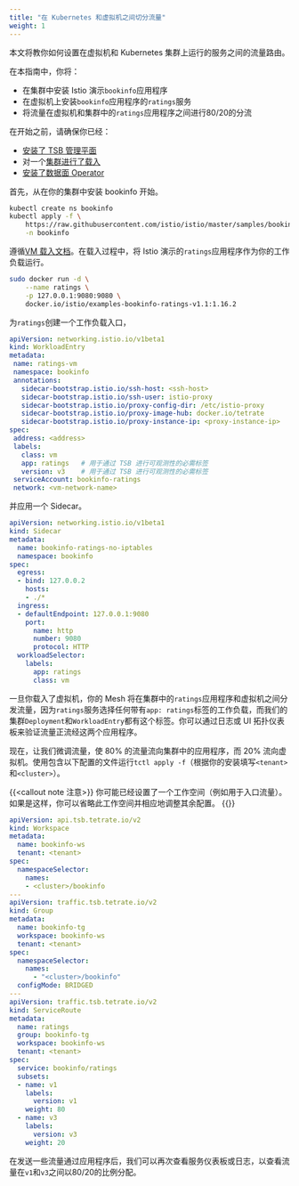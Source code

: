 ```yaml
---
title: "在 Kubernetes 和虚拟机之间切分流量"
weight: 1
---
```


本文将教你如何设置在虚拟机和 Kubernetes 集群上运行的服务之间的流量路由。

在本指南中，你将：

- 在集群中安装 Istio 演示`bookinfo`应用程序
- 在虚拟机上安装`bookinfo`应用程序的`ratings`服务
- 将流量在虚拟机和集群中的`ratings`应用程序之间进行80/20的分流

在开始之前，请确保你已经：

- [安装了 TSB 管理平面](../../../setup/self-managed/management-plane-installation)
- 对一个[集群进行了载入](../../../setup/self-managed/onboarding-clusters)
- [安装了数据面 Operator](../../../concepts/operators/data-plane)

首先，从在你的集群中安装 bookinfo 开始。

```bash
kubectl create ns bookinfo
kubectl apply -f \
    https://raw.githubusercontent.com/istio/istio/master/samples/bookinfo/platform/kube/bookinfo.yaml \
    -n bookinfo
```

遵循[VM 载入文档](../../../setup/workload-onboarding/onboarding-vms)。在载入过程中，将 Istio 演示的`ratings`应用程序作为你的工作负载运行。

```bash
sudo docker run -d \
    --name ratings \
    -p 127.0.0.1:9080:9080 \
    docker.io/istio/examples-bookinfo-ratings-v1.1:1.16.2
```

为`ratings`创建一个工作负载入口，

```yaml
apiVersion: networking.istio.io/v1beta1
kind: WorkloadEntry
metadata:
 name: ratings-vm
 namespace: bookinfo
 annotations:
   sidecar-bootstrap.istio.io/ssh-host: <ssh-host>
   sidecar-bootstrap.istio.io/ssh-user: istio-proxy
   sidecar-bootstrap.istio.io/proxy-config-dir: /etc/istio-proxy
   sidecar-bootstrap.istio.io/proxy-image-hub: docker.io/tetrate
   sidecar-bootstrap.istio.io/proxy-instance-ip: <proxy-instance-ip>
spec:
 address: <address>
 labels:
   class: vm
   app: ratings   # 用于通过 TSB 进行可观测性的必需标签
   version: v3    # 用于通过 TSB 进行可观测性的必需标签
 serviceAccount: bookinfo-ratings
 network: <vm-network-name>
```

并应用一个 Sidecar。

```yaml
apiVersion: networking.istio.io/v1beta1
kind: Sidecar
metadata:
  name: bookinfo-ratings-no-iptables
  namespace: bookinfo
spec:
  egress:
  - bind: 127.0.0.2
    hosts:
    - ./*
  ingress:
  - defaultEndpoint: 127.0.0.1:9080
    port:
      name: http
      number: 9080
      protocol: HTTP
  workloadSelector:
    labels:
      app: ratings
      class: vm
```

一旦你载入了虚拟机，你的 Mesh 将在集群中的`ratings`应用程序和虚拟机之间分发流量，因为`ratings`服务选择任何带有`app: ratings`标签的工作负载，而我们的集群`Deployment`和`WorkloadEntry`都有这个标签。你可以通过日志或 UI 拓扑仪表板来验证流量正流经这两个应用程序。

现在，让我们微调流量，使 80% 的流量流向集群中的应用程序，而 20% 流向虚拟机。使用包含以下配置的文件运行`tctl apply -f`（根据你的安装填写`<tenant>`和`<cluster>`）。

{{<callout note 注意>}}
你可能已经设置了一个工作空间（例如用于入口流量）。如果是这样，你可以省略此工作空间并相应地调整其余配置。
{{</callout>}}

```yaml
apiVersion: api.tsb.tetrate.io/v2
kind: Workspace
metadata:
  name: bookinfo-ws
  tenant: <tenant>
spec:
  namespaceSelector:
    names:
    - <cluster>/bookinfo
---
apiVersion: traffic.tsb.tetrate.io/v2
kind: Group
metadata:
  name: bookinfo-tg
  workspace: bookinfo-ws
  tenant: <tenant>
spec:
  namespaceSelector:
    names:
      - "<cluster>/bookinfo"
  configMode: BRIDGED
---
apiVersion: traffic.tsb.tetrate.io/v2
kind: ServiceRoute
metadata:
  name: ratings
  group: bookinfo-tg
  workspace: bookinfo-ws
  tenant: <tenant>
spec:
  service: bookinfo/ratings
  subsets:
  - name: v1
    labels:
      version: v1
    weight: 80
  - name: v3
    labels:
      version: v3
    weight: 20
```

在发送一些流量通过应用程序后，我们可以再次查看服务仪表板或日志，以查看流量在`v1`和`v3`之间以80/20的比例分配。
